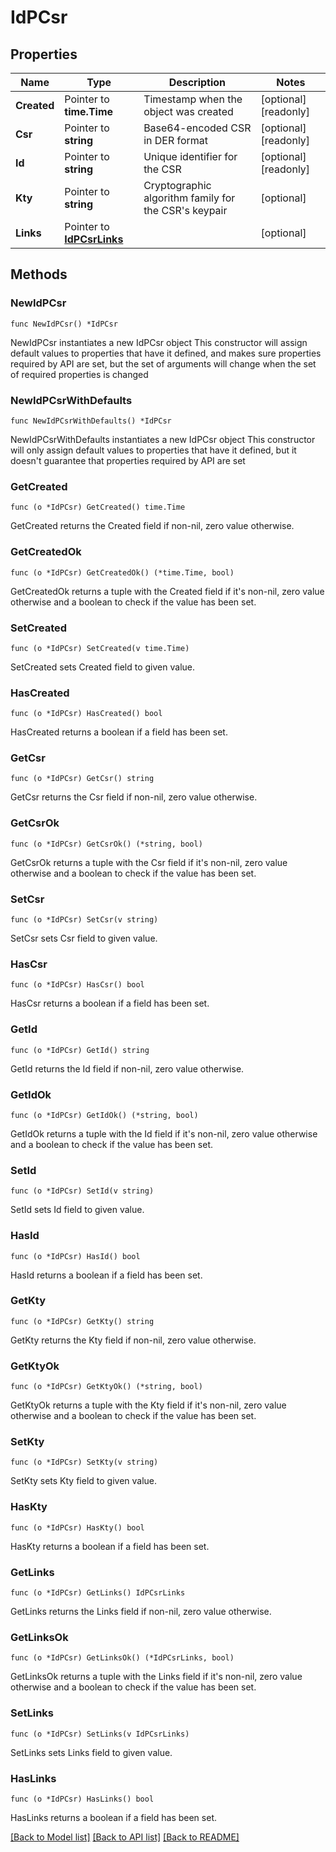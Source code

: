 # IdPCsr

## Properties

Name | Type | Description | Notes
------------ | ------------- | ------------- | -------------
**Created** | Pointer to **time.Time** | Timestamp when the object was created | [optional] [readonly] 
**Csr** | Pointer to **string** | Base64-encoded CSR in DER format | [optional] [readonly] 
**Id** | Pointer to **string** | Unique identifier for the CSR | [optional] [readonly] 
**Kty** | Pointer to **string** | Cryptographic algorithm family for the CSR&#39;s keypair | [optional] 
**Links** | Pointer to [**IdPCsrLinks**](IdPCsrLinks.md) |  | [optional] 

## Methods

### NewIdPCsr

`func NewIdPCsr() *IdPCsr`

NewIdPCsr instantiates a new IdPCsr object
This constructor will assign default values to properties that have it defined,
and makes sure properties required by API are set, but the set of arguments
will change when the set of required properties is changed

### NewIdPCsrWithDefaults

`func NewIdPCsrWithDefaults() *IdPCsr`

NewIdPCsrWithDefaults instantiates a new IdPCsr object
This constructor will only assign default values to properties that have it defined,
but it doesn't guarantee that properties required by API are set

### GetCreated

`func (o *IdPCsr) GetCreated() time.Time`

GetCreated returns the Created field if non-nil, zero value otherwise.

### GetCreatedOk

`func (o *IdPCsr) GetCreatedOk() (*time.Time, bool)`

GetCreatedOk returns a tuple with the Created field if it's non-nil, zero value otherwise
and a boolean to check if the value has been set.

### SetCreated

`func (o *IdPCsr) SetCreated(v time.Time)`

SetCreated sets Created field to given value.

### HasCreated

`func (o *IdPCsr) HasCreated() bool`

HasCreated returns a boolean if a field has been set.

### GetCsr

`func (o *IdPCsr) GetCsr() string`

GetCsr returns the Csr field if non-nil, zero value otherwise.

### GetCsrOk

`func (o *IdPCsr) GetCsrOk() (*string, bool)`

GetCsrOk returns a tuple with the Csr field if it's non-nil, zero value otherwise
and a boolean to check if the value has been set.

### SetCsr

`func (o *IdPCsr) SetCsr(v string)`

SetCsr sets Csr field to given value.

### HasCsr

`func (o *IdPCsr) HasCsr() bool`

HasCsr returns a boolean if a field has been set.

### GetId

`func (o *IdPCsr) GetId() string`

GetId returns the Id field if non-nil, zero value otherwise.

### GetIdOk

`func (o *IdPCsr) GetIdOk() (*string, bool)`

GetIdOk returns a tuple with the Id field if it's non-nil, zero value otherwise
and a boolean to check if the value has been set.

### SetId

`func (o *IdPCsr) SetId(v string)`

SetId sets Id field to given value.

### HasId

`func (o *IdPCsr) HasId() bool`

HasId returns a boolean if a field has been set.

### GetKty

`func (o *IdPCsr) GetKty() string`

GetKty returns the Kty field if non-nil, zero value otherwise.

### GetKtyOk

`func (o *IdPCsr) GetKtyOk() (*string, bool)`

GetKtyOk returns a tuple with the Kty field if it's non-nil, zero value otherwise
and a boolean to check if the value has been set.

### SetKty

`func (o *IdPCsr) SetKty(v string)`

SetKty sets Kty field to given value.

### HasKty

`func (o *IdPCsr) HasKty() bool`

HasKty returns a boolean if a field has been set.

### GetLinks

`func (o *IdPCsr) GetLinks() IdPCsrLinks`

GetLinks returns the Links field if non-nil, zero value otherwise.

### GetLinksOk

`func (o *IdPCsr) GetLinksOk() (*IdPCsrLinks, bool)`

GetLinksOk returns a tuple with the Links field if it's non-nil, zero value otherwise
and a boolean to check if the value has been set.

### SetLinks

`func (o *IdPCsr) SetLinks(v IdPCsrLinks)`

SetLinks sets Links field to given value.

### HasLinks

`func (o *IdPCsr) HasLinks() bool`

HasLinks returns a boolean if a field has been set.


[[Back to Model list]](../README.md#documentation-for-models) [[Back to API list]](../README.md#documentation-for-api-endpoints) [[Back to README]](../README.md)


